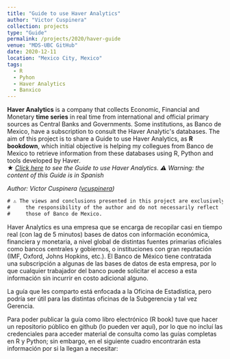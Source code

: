 ```yaml
---
title: "Guide to use Haver Analytics"
author: "Victor Cuspinera"
collection: projects
type: "Guide"
permalink: /projects/2020/haver-guide
venue: "MDS-UBC GitHub"
date: 2020-12-11
location: "Mexico City, Mexico"
tags:
  - R
  - Pyhon
  - Haver Analytics
  - Banxico
---
```


**Haver Analytics** is a company that collects Economic, Financial and Monetary **time series** in real time from international and official primary sources as Central Banks and Governments. Some institutions, as Banco de Mexico, have a subscription to consult the Haver Analytic's databases. The aim of this project is to share a Guide to use Haver Analytics, as **R bookdown**, which initial objective is helping my collegues from Banco de Mexico to retrieve information from these databases using R, Python and tools developed by Haver.  
$\bigstar$ *[Click here](https://bookdown.org/vcuspinera/Guide_Haver_Analytics/) to see the Guide to use Haver Analytics.*
*⚠ Warning: the content of this Guide is in Spanish*

*Author: Victor Cuspinera ([vcuspinera](https://github.com/vcuspinera))*  


```diff
# ⚠️ The views and conclusions presented in this project are exclusively #
#     the responsibility of the author and do not necessarily reflect    #
#     those of Banco de Mexico.                                          #
```


Haver Analytics es una empresa que se encarga de recopilar casi en tiempo real (con lag de 5 minutos) bases de datos con información económica, financiera y monetaria, a nivel global de distintas fuentes primarias oficiales como bancos centrales y gobiernos, o instituciones con gran reputación (IMF, Oxford, Johns Hopkins, etc.).   El Banco de México tiene contratada una subscripción a algunas de las bases de datos de esta empresa, por lo que cualquier trabajador del banco puede solicitar el acceso a esta información sin incurrir en costo adicional alguno.


La guía que les comparto está enfocada a la Oficina de Estadística, pero podría ser útil para las distintas oficinas de la Subgerencia y tal vez Gerencia.

Para poder publicar la guía como libro electrónico (R book) tuve que hacer un repositorio público en github (lo pueden ver aquí), por lo que no incluí las credenciales para acceder material de consulta como las guías completas en R y Python; sin embargo, en el siguiente cuadro encontrarán esta información por si la llegan a necesitar:
